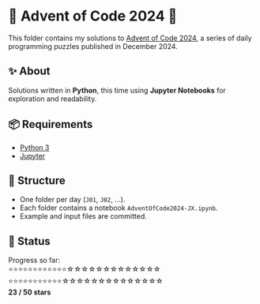 # 🎄 Advent of Code 2024 🎄

This folder contains my solutions to [Advent of Code 2024](https://adventofcode.com/2024), a series of daily programming puzzles published in December 2024.

## ✨ About

Solutions written in **Python**, this time using **Jupyter Notebooks** for exploration and readability.

## 📦 Requirements

- [Python 3](https://www.python.org/downloads/)
- [Jupyter](https://jupyter.org/install)

## 🧠 Structure

- One folder per day (`J01`, `J02`, …).  
- Each folder contains a notebook `AdventOfCode2024-JX.ipynb`.  
- Example and input files are committed.

## 🚧 Status

Progress so far:  
⭐⭐⭐⭐⭐⭐⭐⭐⭐⭐⭐⭐☆☆☆☆☆☆☆☆☆☆☆☆☆  
⭐⭐⭐⭐⭐⭐⭐⭐⭐⭐⭐☆☆☆☆☆☆☆☆☆☆☆☆☆☆  
**23 / 50 stars**
